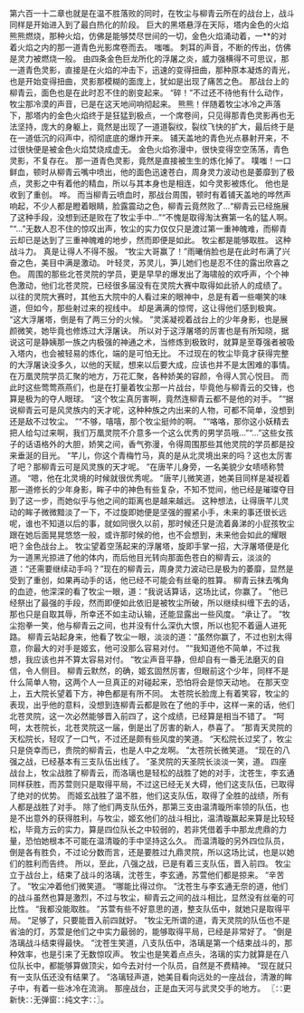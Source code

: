 第六百一十二章也就是在温不胜落败的同时，在牧尘与柳青云所在的战台上，战斗同样是开始进入到了最白热化的阶段。
巨大的黑塔悬浮在天际，塔内金色的火焰熊熊燃烧，那种火焰，仿佛是能够焚尽世间的一切，金色火焰涌动着，一**的对着火焰之内的那一道青色光影席卷而去。
嗤嗤。
刺耳的声音，不断的传出，仿佛是灵力被燃烧一般。
由四条金色巨龙所化的浮屠之炎，威力强横得不可思议，那一道青色灵影，直接是在火焰的冲击下，迅速的变得扭曲，那种原本凝炼的青光，也是开始变得扭曲，灵影那模糊的面庞上，犹如是出现了痛苦之色。
那战台上的柳青云，面色也是在此时忍不住的剧变起来。
“碎！”不过还不待他有什么动作，牧尘那冷漠的声音，已是在这天地间响彻起来。
熊熊！伴随着牧尘冰冷之声落下，那塔内的金色火焰终于是狂猛到极点，一个席卷间，只见得那青色灵影再也无法坚持，庞大的身躯上，竟然是出现了一道道裂纹，裂纹飞快的扩大，最后终于是在一道低沉的闷声中，彻彻底底的爆炸开来。
铺天盖地的青色光点暴射开来，不过很快便是被金色火焰焚烧成虚无。
金色火焰弥漫中，很快变得空空荡荡，青色灵影，不复存在。
那一道青色灵影，竟然是直接被生生的炼化掉了。
噗嗤！一口鲜血，顿时从柳青云嘴中喷出，他的面色迅速苍白，周身灵力波动也是萎靡到了极点，灵影之中有着他的精血，所以与其本身也是相连，如今灵影被炼化。
他也是收到了重创。
哗。
而当柳青云喷血时，那战台周围，顿时有着铺天盖地的哗然声响起，不少人都是瞪着眼睛，脸露震动之色，柳青云竟然败了...“柳青云已经施展了这种手段，没想到还是败在了牧尘手中...”“不愧是取得淘汰赛第一名的猛人啊。
”“...”无数人忍不住的惊叹出声，牧尘的实力仅仅只是渡过第一重神魄难，而柳青云却已是达到了三重神魄难的地步，然而即便是如此。
牧尘都是能够取胜。
这种战斗力。
真是让得人不得不服。
“牧尘大哥赢了！”雨曦俏脸也是在此时布满了兴奋之色，美目中满是激动。
叶轻灵，苏灵儿，笋儿她们也是忍不住的露出欣喜之色。
周围的那些北苍灵院的学员，更是早早的爆发出了海啸般的欢呼声，个个神色激动，他们北苍灵院，已经很多届没有在灵院大赛中取得如此骄人的成绩了。
以往的灵院大赛时，其他五大院中的人看过来的眼神中，总是有着一些嘲笑的味道，但如今，那些射过来的视线中。
却是满满的惊愕，这让得他们感到极爽。
“这大浮屠塔，倒是有了两三分的火候。
”灵溪凝视着战台上的少年身影，也是展颜微笑，她毕竟也修炼过大浮屠诀。
所以对于这浮屠塔的厉害也是有所知晓，据说这可是静姨那一族之内极强的神通之术，当修炼到极致时，就算是至尊强者被吸入塔内，也会被轻易的炼化，端的是可怕无比。
不过现在的牧尘毕竟才获得完整的大浮屠诀没多久，以他的天赋，想来以后要大成，应该也并不是太困难的事情。
在万凰灵院学员汇聚的地方，万花汇聚，各种娇美的容颜，令得人赏心悦目。
而此时这些莺莺燕燕们，也是在打量着牧尘那一片战台，毕竟他与柳青云的交锋，也算是极为的夺人眼球。
“这个牧尘真厉害啊，竟然连柳青云都不是他的对手。
”“据说柳青云可是风灵族内的天才呢，这种种族之内出来的人物，可都不简单，没想到还是敌不过牧尘。
”“不够，嘻嘻，那个牧尘挺帅的啊。
”“咯咯，那你这小妖精去把人给勾过来啊，我们万凰灵院不介意多一个这么优秀的男学员哦...”“...”这些女孩子的话语格外的大胆，娇笑之间，香气弥漫，令得周围那些其他灵院的学员都是投来垂涎的目光。
“芊儿，你这个青梅竹马，真的是从北灵境出来的吗？这也太厉害了吧？那柳青云可是风灵族的天才呢。
”在唐芊儿身旁，一名美貌少女啧啧称赞道。
“嗯，他在北灵境的时候就很优秀呢。
”唐芊儿微笑道，她美目同样是凝视着那一道修长的少年身影，眸子中的神色有些复杂，不知不觉间，他已经是璀璨夺目到了这一步，而她似乎与他之间的距离也是越来越远。
这种想法，让得唐芊儿灵动的眸子微微黯淡了一下，不过旋即她便是坚强的握紧小手，未来的事还很长远呢，谁也不知道以后的事，就如同很久以前，那时候还只是流着鼻涕的小屁孩牧尘跟在她后面晃晃悠悠一般，或许那时候的他，也不会想到，未来他会如此的耀眼吧？金色战台上。
牧尘望着空荡起来的浮屠塔，旋即手掌一招，大浮屠塔便是化为一道黑光掠进了他的体内，而后他目光转向那面色苍白的柳青云，淡淡的道：“还需要继续动手吗？”现在的柳青云，周身灵力波动已是极为的萎靡，显然是受到了重创，如果再动手的话，他已经不可能会有丝毫的胜算。
柳青云抹去嘴角的血迹，他深深的看了牧尘一眼，道：“我说话算话，这场比试，你赢了。
”他已经祭出了最强的手段，然而即便如此依旧是被牧尘所破，所以继续纠缠下去的话，那也只是自取其辱，所幸还不如主动认输，还能显露出一些风度。
“承让了。
”牧尘抱拳一笑，他与柳青云之间，也并没有什么深仇大恨，所以也犯不着逼人进死路。
柳青云站起身来，他看了牧尘一眼，淡淡的道：“虽然你赢了，不过也别太得意，你最大的对手是姬玄，他可没那么容易对付。
”“我知道他不简单，不过我想，我应该也并不算太容易对付。
”牧尘声音平静，但却自有一番无法磨灭的自信，令人侧目。
柳青云默然，的确，姬玄固然厉害，但眼前这个少年，同样不是什么简单人物，这两个人一旦真正的对碰起来，恐怕将会是惊天动地。
在那天空上，五大院长望着下方，神色都是有所不同。
太苍院长脸庞上有着笑容，牧尘的表现，出乎他的意料，没想到连柳青云都是败在了他的手中，这样一来的话，他们北苍灵院，这一次必然能够晋入前四了，这个成绩，已经算是相当不错了。
“呵呵，太苍院长，北苍灵院这一届，倒是出了厉害的新人，恭喜了。
”那青天灵院的天松院长，轻叹了一口气，不过还是颇有些风度的笑道。
“天松院长过奖了，牧尘只是侥幸而已，贵院的柳青云，也是人中之龙啊。
”太苍院长微笑道。
“现在的八强之战，已经基本有三支队伍出线了。
”圣灵院的天圣院长淡淡一笑，道。
四座战台上，牧尘战胜了柳青云，而洛璃也是轻松的战胜了她的对手，沈苍生，李玄通同样获胜，而苏萱则只是取得平局，不过这已经无关大碍，他们这支队伍，已取得了绝对的优势。
而姬玄战胜了温不胜，他们这支队伍，取得了全胜的战绩，所有人都是战胜了对手。
除了他们两支队伍外，那第三支由温清璇所率领的队伍，也是不出意外的获得胜利，与牧尘，姬玄他们的战斗相比，温清璇赢起来算是比较轻松，毕竟方云的实力，算是四位队长之中较弱的，若非凭借着手中那龙虎鼎的力量，恐怕她根本不可能在温清璇的手中坚持这么久。
而温清璇的另外四位队员，倒是各有胜负，不过论分数而言，还是要胜过九鼎灵院，所以这场比试，也是以她们的胜利而告终。
所以，至此，八强之战，已是有着三支队伍，晋入前四。
牧尘立于战台上，结束了战斗的洛璃，沈苍生，李玄通，苏萱他们都是掠来。
“辛苦了。
”牧尘冲着他们微笑道。
“哪能比得过你。
”沈苍生与李玄通无奈的道，他们的战斗虽然也算是激烈，不过与牧尘，柳青云之间的战斗相比，显然没有丝毫的可比性。
“我都没能取胜。
”苏萱有些不好意思的道，整支队伍中，就她只是取得平局。
“足够了，只要能晋入前四就好。
”牧尘无所谓的道，青天灵院的队伍也不是省油的灯，苏萱是他们之中实力最弱的，能够取得平局，已经是非常好了。
“倒是洛璃战斗结束得最快。
”沈苍生笑道，八支队伍中，洛璃是第一个结束战斗的，那种效率，也是引来了无数惊叹声。
牧尘也是笑着点点头，洛璃的实力就算是在八位队长中，都能够算做顶尖，如今去对付一个队员，自然是不费精神。
“现在就只有一支队伍还没有结果了。
”洛璃轻声道，她美目看向远处的一座战台，清澈的眸子中，有着一些冰冷在流淌。
那座战台，正是血天河与武灵交手的地方。
〖∷更新快∷无弹窗∷纯文字∷〗。

